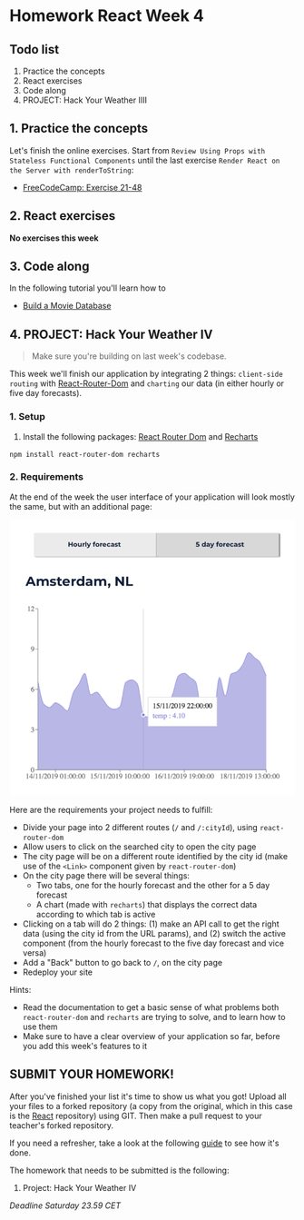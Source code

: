 # Homework React Week 4

## **Todo list**

1. Practice the concepts
2. React exercises
3. Code along
4. PROJECT: Hack Your Weather IIII

## **1. Practice the concepts**

Let's finish the online exercises. Start from `Review Using Props with Stateless Functional Components` until the last exercise `Render React on the Server with renderToString`:

- [FreeCodeCamp: Exercise 21-48](https://www.freecodecamp.org/learn/front-end-libraries/react/)

## **2. React exercises**

**No exercises this week**

## **3. Code along**

In the following tutorial you'll learn how to

- [Build a Movie Database](https://www.youtube.com/playlist?list=PL_kAgwZgMfWyZ6m8fDwdiwEarr_g6nFxz)

## **4. PROJECT: Hack Your Weather IV**

> Make sure you're building on last week's codebase.

This week we'll finish our application by integrating 2 things: `client-side routing` with [React-Router-Dom](https://reacttraining.com/react-router/web/guides/quick-start) and `charting` our data (in either hourly or five day forecasts).

### 1. Setup

1. Install the following packages: [React Router Dom](https://www.npmjs.com/package/react-router-dom) and [Recharts](https://www.npmjs.com/package/recharts)

```
npm install react-router-dom recharts
```

### 2. Requirements

At the end of the week the user interface of your application will look mostly the same, but with an additional page:

![Week 4 Wireframe](../assets/project/week4.png)

Here are the requirements your project needs to fulfill:

- Divide your page into 2 different routes (`/` and `/:cityId`), using `react-router-dom`
- Allow users to click on the searched city to open the city page
- The city page will be on a different route identified by the city id (make use of the `<Link>` component given by `react-router-dom`)
- On the city page there will be several things:
  - Two tabs, one for the hourly forecast and the other for a 5 day forecast
  - A chart (made with `recharts`) that displays the correct data according to which tab is active
- Clicking on a tab will do 2 things: (1) make an API call to get the right data (using the city id from the URL params), and (2) switch the active component (from the hourly forecast to the five day forecast and vice versa)
- Add a "Back" button to go back to `/`, on the city page
- Redeploy your site

Hints:

- Read the documentation to get a basic sense of what problems both `react-router-dom` and `recharts` are trying to solve, and to learn how to use them
- Make sure to have a clear overview of your application so far, before you add this week's features to it

## **SUBMIT YOUR HOMEWORK!**

After you've finished your list it's time to show us what you got! Upload all your files to a forked repository (a copy from the original, which in this case is the [React](https://www.github.com/HackYourFuture/React) repository) using GIT. Then make a pull request to your teacher's forked repository.

If you need a refresher, take a look at the following [guide](../hand-in-homework-guide.md) to see how it's done.

The homework that needs to be submitted is the following:

1. Project: Hack Your Weather IV

_Deadline Saturday 23.59 CET_
